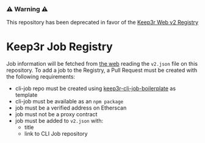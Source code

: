 ### ⚠️ Warning ⚠️
This repository has been deprecated in favor of the [Keep3r Web v2 Registry](https://github.com/keep3r-network/web-v2/blob/main/utils/registry.tsx)

# Keep3r Job Registry

Job information will be fetched from [the web](https://thekeep3r.network) reading the `v2.json` file on this repository. To add a job to the Registry, a Pull Request must be created with the following requirements:

- cli-job repo must be created using [keep3r-cli-job-boilerplate](https://github.com/defi-wonderland/keep3r-cli-job-boilerplate) as template
- cli-job must be available as an `npm package`
- job must be a verified address on Etherscan
- job must not be a proxy contract
- job must be added to `v2.json` with:
    - title
    - link to CLI Job repository
